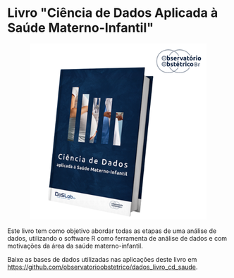 # Livro "Ciência de Dados Aplicada à Saúde Materno-Infantil"

<p align="center">

<img src="livro.png" width="400"/>

</p>

Este livro tem como objetivo abordar todas as etapas de uma análise de dados, utilizando o software R como ferramenta de análise de dados e com motivações da área da saúde materno-infantil.

Baixe as bases de dados utilizadas nas aplicações deste livro em <href>https://github.com/observatorioobstetrico/dados_livro_cd_saude</href>.
